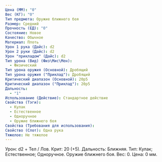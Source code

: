 ```yaml
---
Цена (ММ): "0"
Вес (КГ): "0"
Тип предмета: Оружие ближнего боя
Размер: Средний
Прочность (ЕД): "0"
Состояние: Новое
Качество: Обычное
Материал: Плоть
Урон 1 рука (Дайс): d2
Урон 2 руки (Дайс): d2
Урон "прикладом" (Дайс): d2
Тип урона (Вид) (Физ\Мис\Мен):
  - Физический
Тип урона оружия (Основной): Дробящий
Тип урона оружия ("Приклад"): Дробящий
Критический диапазон (Основной): 20р5
Критический диапазон ("Приклад"): 20р5
Дальность:
  - "1"
Использование (Действие): Стандартное действие
Свойства (Тэги):
  - Кулак
  - Естественное
  - Одноручное
  - Оружие ближнего боя
Свойства (Требования для использования): 
Свойство (Слот): Одна рука
Тяжелое: Не тяжелое
---
```

Урон: d2 + Тел / Лов. Крит: 20 (+5). Дальность: Ближняя. Тип: Кулак; Естественное; Одноручное. Оружие ближнего боя. Вес: 0. Цена: 0 мм. 
